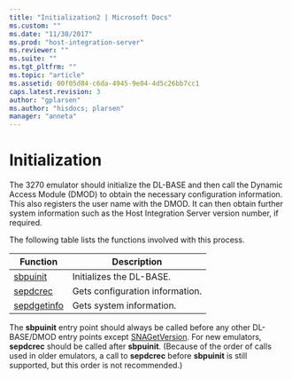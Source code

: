 ```yaml
---
title: "Initialization2 | Microsoft Docs"
ms.custom: ""
ms.date: "11/30/2017"
ms.prod: "host-integration-server"
ms.reviewer: ""
ms.suite: ""
ms.tgt_pltfrm: ""
ms.topic: "article"
ms.assetid: 00f05d84-c6da-4945-9e04-4d5c26bb7cc1
caps.latest.revision: 3
author: "gplarsen"
ms.author: "hisdocs; plarsen"
manager: "anneta"
---
```

# Initialization
The 3270 emulator should initialize the DL-BASE and then call the Dynamic Access Module (DMOD) to obtain the necessary configuration information. This also registers the user name with the DMOD. It can then obtain further system information such as the Host Integration Server version number, if required.  
  
 The following table lists the functions involved with this process.  
  
|Function|Description|  
|--------------|-----------------|  
|[sbpuinit](./sbpuinit1.md)|Initializes the DL-BASE.|  
|[sepdcrec](./sepdcrec1.md)|Gets configuration information.|  
|[sepdgetinfo](./sepdgetinfo2.md)|Gets system information.|  
  
 The **sbpuinit** entry point should always be called before any other DL-BASE/DMOD entry points except [SNAGetVersion](./snagetversion1.md). For new emulators, **sepdcrec** should be called after **sbpuinit**. (Because of the order of calls used in older emulators, a call to **sepdcrec** before **sbpuinit** is still supported, but this order is not recommended.)